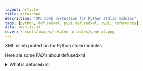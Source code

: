 ```yaml
---
layout: article
title: defusedxml
description: "XML bomb protection for Python stdlib modules"
tags: [python, defusedxml, pypi defusedxml, pypi, references]
date: 2023-12-27
cover: /assets/images/related-articles/general.png
---
```


XML bomb protection for Python stdlib modules

Here are some FAQ's about defusedxml
<details>
<summary>What is defusedxml</summary>
XML bomb protection for Python stdlib modules
</details>
